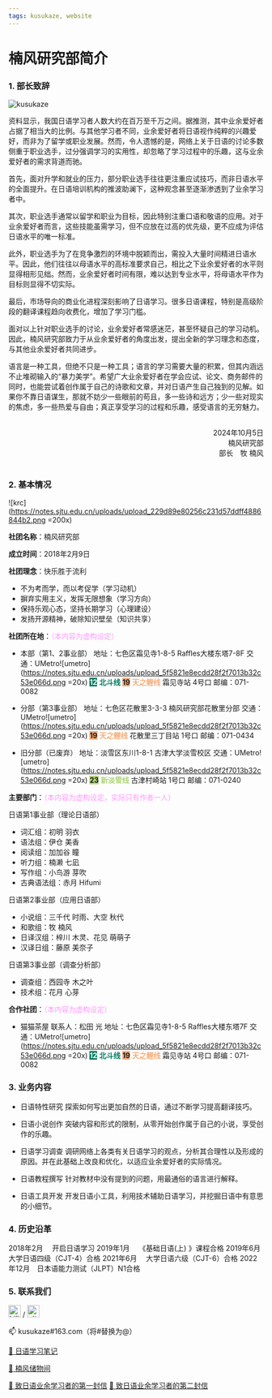 ```yaml
---
tags: kusukaze, website
---
```


# 楠风研究部简介

### 1. 部长致辞

![kusukaze](https://notes.sjtu.edu.cn/uploads/upload_5b37ca49574dca011e6b75bc5ad4f828.png)

资料显示，我国日语学习者人数大约在百万至千万之间。据推测，其中业余爱好者占据了相当大的比例。与其他学习者不同，业余爱好者将日语视作纯粹的兴趣爱好，而非为了留学或职业发展。然而，令人遗憾的是，网络上关于日语的讨论多数侧重于职业选手，过分强调学习的实用性，却忽略了学习过程中的乐趣，这与业余爱好者的需求背道而驰。

首先，面对升学和就业的压力，部分职业选手往往更注重应试技巧，而非日语水平的全面提升。在日语培训机构的推波助澜下，这种观念甚至逐渐渗透到了业余学习者中。

其次，职业选手通常以留学和职业为目标，因此特别注重口语和敬语的应用。对于业余爱好者而言，这些技能虽需学习，但不应放在过高的优先级，更不应成为评估日语水平的唯一标准。

此外，职业选手为了在竞争激烈的环境中脱颖而出，需投入大量时间精进日语水平。因此，他们往往以母语水平的高标准要求自己，相比之下业余爱好者的水平则显得相形见绌。然而，业余爱好者时间有限，难以达到专业水平，将母语水平作为目标则显得不切实际。

最后，市场导向的商业化进程深刻影响了日语学习。很多日语课程，特别是高级阶段的翻译课程趋向收费化，增加了学习门槛。

面对以上针对职业选手的讨论，业余爱好者常感迷茫，甚至怀疑自己的学习动机。因此，楠风研究部致力于从业余爱好者的角度出发，提出全新的学习理念和态度，与其他业余爱好者共同进步。

语言是一种工具，但绝不只是一种工具；语言的学习需要大量的积累，但其内涵远不止堆砌输入的“暴力美学”。希望广大业余爱好者在学会应试、论文、商务邮件的同时，也能尝试着创作属于自己的诗歌和文章，并对日语产生自己独到的见解。如果你不靠日语谋生，那就不妨少一些眼前的苟且，多一些诗和远方；少一些对现实的焦虑，多一些热爱与自由；真正享受学习的过程和乐趣，感受语言的无穷魅力。
<style>
    .stamp {
        background-image: url('https://notes.sjtu.edu.cn/uploads/upload_c1a4ef4c020bdbcb0cea2a1d01a61be5.png');
        background-size: 100px;
        background-repeat: no-repeat;
        background-position: right 95px top 10px;
    }
</style>
<div  class="stamp" style="text-align: right;"><br>2024年10月5日<br>楠风研究部<br>部长　牧 楠风<br><br></div>

### 2. 基本情况

![krc](https://notes.sjtu.edu.cn/uploads/upload_229d89e80256c231d57ddff4886844b2.png =200x)

**社团名称**：楠风研究部

**成立时间**：2018年2月9日

**社团理念**：快乐胜于流利
* 不为考而学，而以考促学（学习动机）
* 摒弃实用主义，发挥无限想象（学习方向）
* 保持乐观心态，坚持长期学习（心理建设）
* 发扬开源精神，破除知识壁垒（知识共享）

**社团所在地**：<font color=#ff99ff>（本内容为虚构设定）</font>
* 本部（第1、2事业部）
  地址：七色区霜见寺1-8-5 Raffles大楼东塔7-8F
  交通：UMetro![umetro](https://notes.sjtu.edu.cn/uploads/upload_5f5821e8ecdd28f2f7013b32c53e066d.png =20x) <span style="background-color:#007a60;color:white">**12**</span> <font color=#007a60>**北斗线**</font> <span style="background-color:#f5ab78">**19**</span> <font color=#f5ab78>**天之鲤线**</font> 霜见寺站 4号口
  邮编：071-0082

* 分部（第3事业部）
  地址：七色区花散里3-3-3 楠风研究部花散里分部
  交通：UMetro![umetro](https://notes.sjtu.edu.cn/uploads/upload_5f5821e8ecdd28f2f7013b32c53e066d.png =20x) <span style="background-color:#f5ab78">**19**</span> <font color=#f5ab78>**天之鲤线**</font> 花散里三丁目站 1号口
  邮编：071-0434

* 旧分部（已废弃）
  地址：淡雪区东川1-8-1 古津大学淡雪校区
  交通：UMetro![umetro](https://notes.sjtu.edu.cn/uploads/upload_5f5821e8ecdd28f2f7013b32c53e066d.png =20x) <span style="background-color:#b0d478">**23**</span> <font color=#b0d478>**新淡雪线**</font> 古津村崎站 1号口
  邮编：071-0240

<!-- 注释内容 

　　　<span style="background-color:#944d9a;color:white">&nbsp;**5**&nbsp;</span>&nbsp;<font color=#944d9a>**淡雪·馆松线**</font> 东川站 2号口 / <span style="background-color:#bca886">**15**</span> <font color=#bca886>**村崎线**</font> 村崎站 7号口-->

**主要部门**：<font color=#ff99ff>（本内容为虚构设定，实际只有作者一人）</font>

日语第1事业部（理论日语部）
* 词汇组：初明 羽衣
* 语法组：伊仓 美香
* 阅读组：加加谷 瞳
* 听力组：楠濑 七凪
* 写作组：小鸟游 芽吹
* 古典语法组：赤月 Hifumi

日语第2事业部（应用日语部）
* 小说组：三千代 时雨、大空 秋代
* 和歌组：牧 楠风
* 日译汉组：梓川 木灵、花见 萌萌子
* 汉译日组：藤原 美奈子

日语第3事业部（调查分析部）
* 调查组：西园寺 木之叶
* 技术组：花月 心芽


**合作社团**：<font color=#ff99ff>（本内容为虚构设定）</font>
* 猫猫茶屋
  联系人：松田 光
  地址：七色区霜见寺1-8-5 Raffles大楼东塔7F
  交通：UMetro![umetro](https://notes.sjtu.edu.cn/uploads/upload_5f5821e8ecdd28f2f7013b32c53e066d.png =20x) <span style="background-color:#007a60;color:white">**12**</span> <font color=#007a60>**北斗线**</font> <span style="background-color:#f5ab78">**19**</span> <font color=#f5ab78>**天之鲤线**</font>  霜见寺站 4号口
  邮编：071-0082

### 3. 业务内容
* 日语特性研究
  探索如何写出更加自然的日语，通过不断学习提高翻译技巧。

* 日语小说创作
  突破内容和形式的限制，从零开始创作属于自己的小说，享受创作的乐趣。

* 日语学习调查
  调研网络上各类有关日语学习的观点，分析其合理性以及形成的原因。并在此基础上改良和优化，以适应业余爱好者的实际情况。

* 日语教程撰写
  针对教材中没有提到的问题，用最通俗的语言进行解释。

* 日语工具开发
  开发日语小工具，利用技术辅助日语学习，并挖掘日语中有意思的小细节。

### 4. 历史沿革
2018年2月　 开启日语学习
2019年1月　 《基础日语(上) 》课程合格
2019年6月　 大学日语四级（CJT-4）合格
2021年6月　 大学日语六级（CJT-6）合格
2022年12月　日本语能力测试（JLPT）N1合格

### 5. 联系我们
<a href="https://space.bilibili.com/3546632117291336"><img src="https://notes.sjtu.edu.cn/uploads/upload_652ed90d15c35fe87c7f0b2f2c17f455.png" alt="bilibili" width="24"/></a> / <a href="https://github.com/kusukaze"><img src="https://notes.sjtu.edu.cn/uploads/upload_475adc9228700716bfb367616dfa5a61.png" alt="github" width="24"/></a>

<a>:mailbox: kusukaze#163.com</a>（将#替换为@）

<a></a>

[:memo: 日语学习笔记](https://notes.sjtu.edu.cn/s/hCLBAZd-P)

[:paperclip: 楠风储物间](https://notes.sjtu.edu.cn/s/T9I2Vv7Zh)

[:incoming_envelope: 致日语业余学习者的第一封信](https://notes.sjtu.edu.cn/s/qsW46usuN)
[:incoming_envelope: 致日语业余学习者的第二封信](https://notes.sjtu.edu.cn/s/pa9IRcszQ)